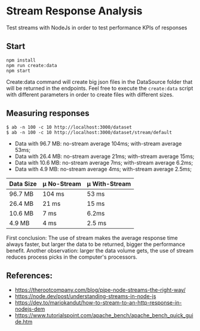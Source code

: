 # Stream Response Analysis

Test streams with NodeJs in order to test performance KPIs of responses

## Start

```shell
npm install
npm run create:data
npm start
```

Create:data command will create big json files in the DataSource folder that will be returned in the endpoints.
Feel free to execute the `create:data` script with different parameters in order to create files with different sizes.

## Measuring responses

```shell
$ ab -n 100 -c 10 http://localhost:3000/dataset
$ ab -n 100 -c 10 http://localhost:3000/dataset/stream/default
```

* Data with 96.7 MB: no-stream average 104ms; with-stream average 53ms;
* Data with 26.4 MB: no-stream average 21ms; with-stream average 15ms;
* Data with 10.6 MB: no-stream average 7ms; with-stream average 6.2ms;
* Data with  4.9 MB: no-stream average 4ms; with-stream average 2.5ms;

| Data Size | μ No-Stream | μ With-Stream |
|-----------|-------------|---------------|
| 96.7 MB   | 104 ms      | 53 ms         |
| 26.4 MB   | 21 ms       | 15 ms         |
| 10.6 MB   | 7 ms        | 6.2ms         |
| 4.9 MB    | 4 ms        | 2.5 ms        |

First conclusion:
The use of stream makes the average response time always faster, but larger the data to be returned, bigger the
performance benefit. Another observation: larger the data volume gets, the use of stream reduces process picks
in the computer's processors.

## References:
- https://therootcompany.com/blog/pipe-node-streams-the-right-way/
- https://node.dev/post/understanding-streams-in-node-js
- https://dev.to/mariokandut/how-to-stream-to-an-http-response-in-nodejs-dem
- https://www.tutorialspoint.com/apache_bench/apache_bench_quick_guide.htm